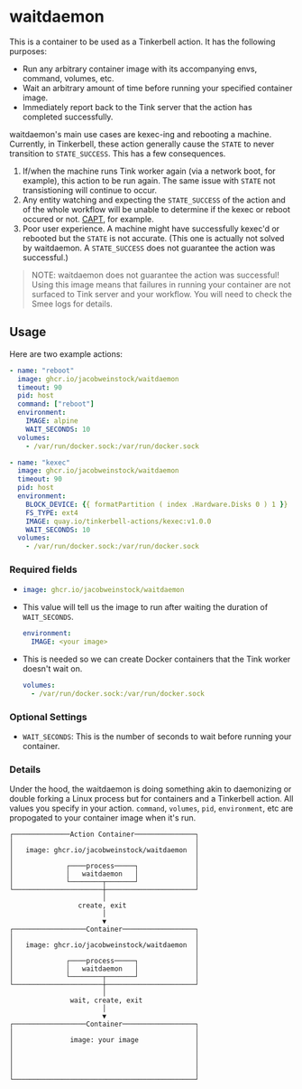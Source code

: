 # waitdaemon
This is a container to be used as a Tinkerbell action. It has the following purposes:

- Run any arbitrary container image with its accompanying envs, command, volumes, etc.
- Wait an arbitrary amount of time before running your specified container image.
- Immediately report back to the Tink server that the action has completed successfully.

waitdaemon's main use cases are kexec-ing and rebooting a machine. Currently, in Tinkerbell, these action generally cause the `STATE` to never transition to `STATE_SUCCESS`.
This has a few consequences.
1. If/when the machine runs Tink worker again (via a network boot, for example), this action to be run again. The same issue with `STATE` not transistioning will continue to occur.
2. Any entity watching and expecting the `STATE_SUCCESS` of the action and of the whole workflow will be unable to determine if the kexec or reboot occured or not. [CAPT](https://github.com/tinkerbell/cluster-api-provider-tinkerbell), for example.
3. Poor user experience. A machine might have successfully kexec'd or rebooted but the `STATE` is not accurate. (This one is actually not solved by waitdaemon. A `STATE_SUCCESS` does not guarantee the action was successful.)  

> NOTE: waitdaemon does not guarantee the action was successful! Using this image means that failures in running your container are not surfaced to Tink server and your workflow. You will need to check the Smee logs for details.

## Usage

Here are two example actions:

```yaml
- name: "reboot"
  image: ghcr.io/jacobweinstock/waitdaemon
  timeout: 90
  pid: host
  command: ["reboot"]
  environment:
    IMAGE: alpine
    WAIT_SECONDS: 10
  volumes:
    - /var/run/docker.sock:/var/run/docker.sock
```

```yaml
- name: "kexec"
  image: ghcr.io/jacobweinstock/waitdaemon
  timeout: 90
  pid: host
  environment:
    BLOCK_DEVICE: {{ formatPartition ( index .Hardware.Disks 0 ) 1 }}
    FS_TYPE: ext4
    IMAGE: quay.io/tinkerbell-actions/kexec:v1.0.0
    WAIT_SECONDS: 10
  volumes:
    - /var/run/docker.sock:/var/run/docker.sock
```

### Required fields

- ```yaml
  image: ghcr.io/jacobweinstock/waitdaemon
  ```
- This value will tell us the image to run after waiting the duration of `WAIT_SECONDS`.
  ```yaml
  environment:
    IMAGE: <your image>
  ```  
- This is needed so we can create Docker containers that the Tink worker doesn't wait on.
  ```yaml
  volumes:
    - /var/run/docker.sock:/var/run/docker.sock
  ```

### Optional Settings

- `WAIT_SECONDS`: This is the number of seconds to wait before running your container.

### Details

Under the hood, the waitdaemon is doing something akin to daemonizing or double forking a Linux process but for containers and a Tinkerbell action.
All values you specify in your action. `command`, `volumes`, `pid`, `environment`, etc are propogated to your container image when it's run.

```
┌──────────────Action Container───────────────┐
│                                             │
│   image: ghcr.io/jacobweinstock/waitdaemon  │
│                                             │
│             ┌────process─────┐              │
│             │   waitdaemon   │              │
│             └────────┬───────┘              │
└──────────────────────┼──────────────────────┘
                       │                       
                 create, exit                  
                       │                       
                       ▼                       
┌──────────────────Container──────────────────┐
│                                             │
│   image: ghcr.io/jacobweinstock/waitdaemon  │
│                                             │
│             ┌────process─────┐              │
│             │   waitdaemon   │              │
│             └────────┬───────┘              │
└──────────────────────┼──────────────────────┘
                       │                       
               wait, create, exit              
                       │                       
                       ▼                       
┌──────────────────Container──────────────────┐
│                                             │
│              image: your image              │
│                                             │
│                                             │
│                                             │
│                                             │
└─────────────────────────────────────────────┘
```
